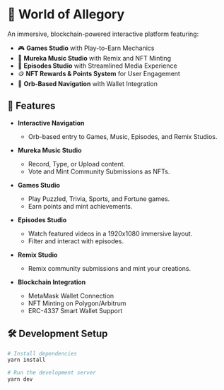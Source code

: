 # 🌌 World of Allegory

An immersive, blockchain-powered interactive platform featuring:

- 🎮 **Games Studio** with Play-to-Earn Mechanics
- 🎵 **Mureka Music Studio** with Remix and NFT Minting
- 🎥 **Episodes Studio** with Streamlined Media Experience
- 🪙 **NFT Rewards & Points System** for User Engagement
- 🧩 **Orb-Based Navigation** with Wallet Integration

## 🚀 Features

- **Interactive Navigation**
  - Orb-based entry to Games, Music, Episodes, and Remix Studios.
  
- **Mureka Music Studio**
  - Record, Type, or Upload content.
  - Vote and Mint Community Submissions as NFTs.

- **Games Studio**
  - Play Puzzled, Trivia, Sports, and Fortune games.
  - Earn points and mint achievements.

- **Episodes Studio**
  - Watch featured videos in a 1920x1080 immersive layout.
  - Filter and interact with episodes.

- **Remix Studio**
  - Remix community submissions and mint your creations.

- **Blockchain Integration**
  - MetaMask Wallet Connection
  - NFT Minting on Polygon/Arbitrum
  - ERC-4337 Smart Wallet Support

## 🛠️ Development Setup

```bash
# Install dependencies
yarn install

# Run the development server
yarn dev

